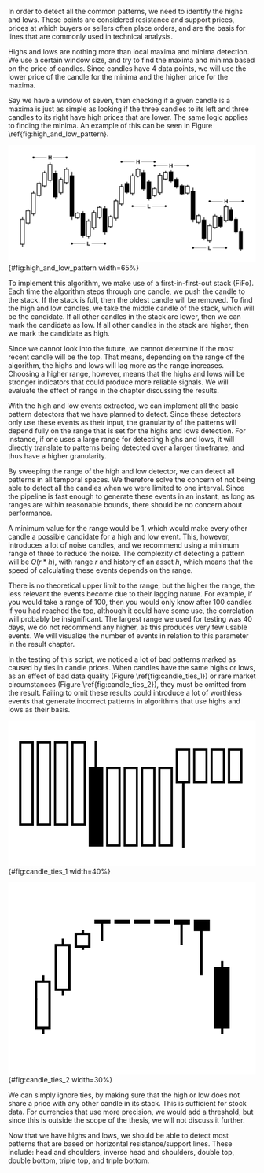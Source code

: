 In order to detect all the common patterns, we need to identify the highs and lows. These points are considered resistance and support prices, prices at which buyers or sellers often place orders, and are the basis for lines that are commonly used in technical analysis.

Highs and lows are nothing more than local maxima and minima detection. We use a certain window size, and try to find the maxima and minima based on the price of candles. Since candles have 4 data points, we will use the lower price of the candle for the minima and the higher price for the maxima.

Say we have a window of seven, then checking if a given candle is a maxima is just as simple as looking if the three candles to its left and three candles to its right have high prices that are lower. The same logic applies to finding the minima. An example of this can be seen in Figure \ref{fig:high_and_low_pattern}.

![Highs and lows with a range of 3](../figures/high_and_low_pattern.png){#fig:high_and_low_pattern width=65%}

To implement this algorithm, we make use of a first-in-first-out stack (FiFo). Each time the algorithm steps through one candle, we push the candle to the stack. If the stack is full, then the oldest candle will be removed. To find the high and low candles, we take the middle candle of the stack, which will be the candidate. If all other candles in the stack are lower, then we can mark the candidate as low. If all other candles in the stack are higher, then we mark the candidate as high.

Since we cannot look into the future, we cannot determine if the most recent candle will be the top. That means, depending on the range of the algorithm, the highs and lows will lag more as the range increases. Choosing a higher range, however, means that the highs and lows will be stronger indicators that could produce more reliable signals. We will evaluate the effect of range in the chapter discussing the results.

With the high and low events extracted, we can implement all the basic pattern detectors that we have planned to detect. Since these detectors only use these events as their input, the granularity of the patterns will depend fully on the range that is set for the highs and lows detection. For instance, if one uses a large range for detecting highs and lows, it will directly translate to patterns being detected over a larger timeframe, and thus have a higher granularity.

By sweeping the range of the high and low detector, we can detect all patterns in all temporal spaces. We therefore solve the concern of not being able to detect all the candles when we were limited to one interval. Since the pipeline is fast enough to generate these events in an instant, as long as ranges are within reasonable bounds, there should be no concern about performance.

A minimum value for the range would be 1, which would make every other candle a possible candidate for a high and low event. This, however, introduces a lot of noise candles, and we recommend using a minimum range of three to reduce the noise. The complexity of detecting a pattern will be $O(r*h)$, with range $r$ and history of an asset $h$, which means that the speed of calculating these events depends on the range.

There is no theoretical upper limit to the range, but the higher the range, the less relevant the events become due to their lagging nature. For example, if you would take a range of 100, then you would only know after 100 candles if you had reached the top, although it could have some use, the correlation will probably be insignificant. The largest range we used for testing was 40 days, we do not recommend any higher, as this produces very few usable events. We will visualize the number of events in relation to this parameter in the result chapter.

In the testing of this script, we noticed a lot of bad patterns marked as caused by ties in candle prices. When candles have the same highs or lows, as an effect of bad data quality (Figure \ref{fig:candle_ties_1}) or rare market circumstances (Figure \ref{fig:candle_ties_2}), they must be omitted from the result. Failing to omit these results could introduce a lot of worthless events that generate incorrect patterns in algorithms that use highs and lows as their basis.

![Candle ties because of a lack of data accuracy. Old stock data is sometimes not accurate enough for daily candles, so the weekly range is spread over daily candles.](../figures/candle_ties_1.png){#fig:candle_ties_1 width=40%}

![Candle ties because of rare market circumstances. A lot of selling pressures caused a halt in price movement.](../figures/candle_ties_2.png){#fig:candle_ties_2 width=30%}

We can simply ignore ties, by making sure that the high or low does not share a price with any other candle in its stack. This is sufficient for stock data. For currencies that use more precision, we would add a threshold, but since this is outside the scope of the thesis, we will not discuss it further.

Now that we have highs and lows, we should be able to detect most patterns that are based on horizontal resistance/support lines. These include: head and shoulders, inverse head and shoulders, double top, double bottom, triple top, and triple bottom.
